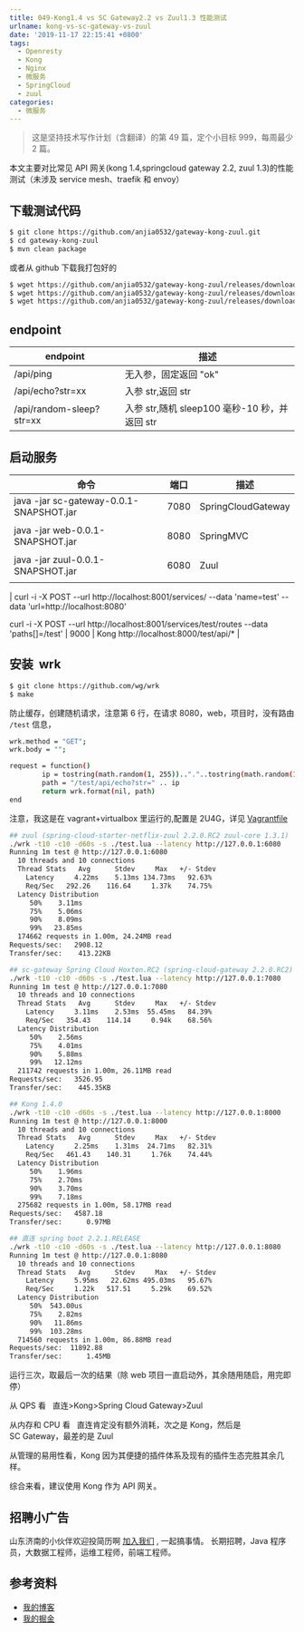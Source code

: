 ```yaml
---
title: 049-Kong1.4 vs SC Gateway2.2 vs Zuul1.3 性能测试
urlname: kong-vs-sc-gateway-vs-zuul
date: '2019-11-17 22:15:41 +0800'
tags:
  - Openresty
  - Kong
  - Nginx
  - 微服务
  - SpringCloud
  - zuul
categories:
  - 微服务
---
```


> 这是坚持技术写作计划（含翻译）的第 49 篇，定个小目标 999，每周最少 2 篇。

本文主要对比常见 API 网关(kong 1.4,springcloud gateway 2.2, zuul 1.3)的性能测试（未涉及 service mesh、traefik 和 envoy）

<!-- more -->

## 下载测试代码

```bash
$ git clone https://github.com/anjia0532/gateway-kong-zuul.git
$ cd gateway-kong-zuul
$ mvn clean package
```

或者从 github 下载我打包好的

```bash
$ wget https://github.com/anjia0532/gateway-kong-zuul/releases/download/0.0.1-SNAPSHOT/sc-gateway-0.0.1-SNAPSHOT.jar
$ wget https://github.com/anjia0532/gateway-kong-zuul/releases/download/0.0.1-SNAPSHOT/web-0.0.1-SNAPSHOT.jar
$ wget https://github.com/anjia0532/gateway-kong-zuul/releases/download/0.0.1-SNAPSHOT/zuul-0.0.1-SNAPSHOT.jar
```

## endpoint

| endpoint                 | 描述                                          |
| ------------------------ | --------------------------------------------- |
| /api/ping                | 无入参，固定返回 "ok"                         |
| /api/echo?str=xx         | 入参 str,返回 str                             |
| /api/random-sleep?str=xx | 入参 str,随机 sleep100 毫秒-10 秒，并返回 str |

## 启动服务

| 命令                                    | 端口 | 描述               |
| --------------------------------------- | ---- | ------------------ |
| java -jar sc-gateway-0.0.1-SNAPSHOT.jar | 7080 | SpringCloudGateway |
|  |
| java -jar web-0.0.1-SNAPSHOT.jar        | 8080 | SpringMVC          |
|  |
| java -jar zuul-0.0.1-SNAPSHOT.jar       | 6080 | Zuul               |
|  |

| curl -i -X POST --url http://localhost:8001/services/ --data 'name=test' --data 'url=http://localhost:8080'

curl -i -X POST --url http://localhost:8001/services/test/routes --data 'paths[]=/test' | 9000 | Kong
http://localhost:8000/test/api/\* |

## 安装  wrk

```bash
$ git clone https://github.com/wg/wrk
$ make
```

防止缓存，创建随机请求，注意第 6 行，在请求 8080，web，项目时，没有路由 `/test` 信息，

```bash
wrk.method = "GET";
wrk.body = "";

request = function()
        ip = tostring(math.random(1, 255)).."."..tostring(math.random(1, 255)).."."..tostring(math.random(1, 255)).."."..tostring(math.random(1, 255))
        path = "/test/api/echo?str=" .. ip
        return wrk.format(nil, path)
end
```

注意，我这是在 vagrant+virtualbox 里运行的,配置是 2U4G，详见 [Vagrantfile](https://github.com/Kong/kong-vagrant/blob/master/Vagrantfile)

```bash
## zuul (spring-cloud-starter-netflix-zuul 2.2.0.RC2 zuul-core 1.3.1)
./wrk -t10 -c10 -d60s -s ./test.lua --latency http://127.0.0.1:6080
Running 1m test @ http://127.0.0.1:6080
  10 threads and 10 connections
  Thread Stats   Avg      Stdev     Max   +/- Stdev
    Latency     4.22ms    5.13ms 134.73ms   92.63%
    Req/Sec   292.26    116.64     1.37k    74.75%
  Latency Distribution
     50%    3.11ms
     75%    5.06ms
     90%    8.09ms
     99%   23.85ms
  174662 requests in 1.00m, 24.24MB read
Requests/sec:   2908.12
Transfer/sec:    413.22KB

## sc-gateway Spring Cloud Hoxton.RC2 (spring-cloud-gateway 2.2.0.RC2)
./wrk -t10 -c10 -d60s -s ./test.lua --latency http://127.0.0.1:7080
Running 1m test @ http://127.0.0.1:7080
  10 threads and 10 connections
  Thread Stats   Avg      Stdev     Max   +/- Stdev
    Latency     3.11ms    2.53ms  55.45ms   84.39%
    Req/Sec   354.43    114.14     0.94k    68.56%
  Latency Distribution
     50%    2.56ms
     75%    4.01ms
     90%    5.88ms
     99%   12.12ms
  211742 requests in 1.00m, 26.11MB read
Requests/sec:   3526.95
Transfer/sec:    445.35KB

## Kong 1.4.0
./wrk -t10 -c10 -d60s -s ./test.lua --latency http://127.0.0.1:8000
Running 1m test @ http://127.0.0.1:8000
  10 threads and 10 connections
  Thread Stats   Avg      Stdev     Max   +/- Stdev
    Latency     2.25ms    1.31ms  24.71ms   82.31%
    Req/Sec   461.43    140.31     1.76k    74.44%
  Latency Distribution
     50%    1.96ms
     75%    2.70ms
     90%    3.70ms
     99%    7.18ms
  275682 requests in 1.00m, 58.17MB read
Requests/sec:   4587.18
Transfer/sec:      0.97MB

## 直连 spring boot 2.2.1.RELEASE
./wrk -t10 -c10 -d60s -s ./test.lua --latency http://127.0.0.1:8080
Running 1m test @ http://127.0.0.1:8080
  10 threads and 10 connections
  Thread Stats   Avg      Stdev     Max   +/- Stdev
    Latency     5.95ms   22.62ms 495.03ms   95.67%
    Req/Sec     1.22k   517.51     5.29k    69.52%
  Latency Distribution
     50%  543.00us
     75%    2.82ms
     90%   11.86ms
     99%  103.28ms
  714560 requests in 1.00m, 86.88MB read
Requests/sec:  11892.88
Transfer/sec:      1.45MB
```

运行三次，取最后一次的结果（除 web 项目一直启动外，其余随用随启，用完即停）

从 QPS 看   直连>Kong>Spring Cloud Gateway>Zuul

从内存和 CPU 看   直连肯定没有额外消耗，次之是 Kong，然后是 SC Gateway，最差的是 Zuul

从管理的易用性看，Kong 因为其便捷的插件体系及现有的插件生态完胜其余几样。

综合来看，建议使用 Kong 作为 API 网关。

## 招聘小广告

山东济南的小伙伴欢迎投简历啊 [加入我们](https://www.shunnengnet.com/index.php/Home/Contact/join.html) , 一起搞事情。
长期招聘，Java 程序员，大数据工程师，运维工程师，前端工程师。

## 参考资料

- [我的博客](https://anjia0532.github.io/2019/11/17/kong-vs-sc-gateway-vs-zuul/)
- [我的掘金](https://juejin.im/post/5dd26053f265da0bbe510940)
